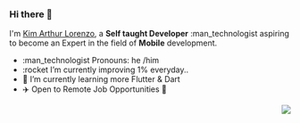 ### Hi there 👋

I'm [Kim Arthur Lorenzo](https://twitter.com/devkimlorenzo), a **Self taught Developer** :man_technologist aspiring to become an Expert in the field of **Mobile** development.

- :man_technologist Pronouns: he /him 
- :rocket I’m currently improving 1% everyday.. 
- 🌱 I’m currently learning more Flutter & Dart
- ✈️ Open to Remote Job Opportunities 🍻

<img src="https://komarev.com/ghpvc/?username=artdev-hashf&color=blue&style=flat-square&label=visitors" align="right" />

<!--
**artdev-hash/artdev-hash** is a ✨ _special_ ✨ repository because its `README.md` (this file) appears on your GitHub profile.

Here are some ideas to get you started:

- 👯 I’m looking to collaborate on ...
- 🤔 I’m looking for help with ...
- 💬 Ask me about ...
- 📫 How to reach me: ...
- 😄 Pronouns: ...
- ⚡ Fun fact: ...
-->
